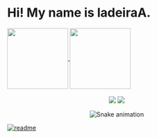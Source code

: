 <h1> Hi! My name is ladeiraA. </h1>

<div>
  <a href="https://github.com/ladeiraA">
  <img height="140em"  align="center"  src="https://github-readme-stats.vercel.app/api?username=ladeiraA&show_icons=true&theme=react&include_all_commits=true&count_private=false"/>
  <img height="140em"  align="center" src="https://github-readme-stats.vercel.app/api/top-langs/?username=ladeiraA&layout=compact&langs_count=7&theme=react" />
</div>
  <br>
  <div  align="center"> 
  <a href="https://www.instagram.com/cesar_ladeiraa/" target="_blank"><img src="https://img.shields.io/badge/-Instagram-%23E4405F?style=for-the-badge&logo=instagram&logoColor=white" target="_blank"></a>
  <a href="https://www.linkedin.com/in/c%C3%A9sar-augusto-matos-ladeira-1b65881b4/" target="_blank"><img src="https://img.shields.io/badge/-LinkedIn-%230077B5?style=for-the-badge&logo=linkedin&logoColor=white" target="_blank"></a> 
 
  ![Snake animation](https://github.com/ladeiraA/ladeiraA/blob/output/github-contribution-grid-snake.svg)
 
</div>
 
[![readme](https://github-readme-stats.vercel.app/api/pin/?username=ladeiraA&repo=ladeiraA&theme=react)](https://github.com/ladeiraA/ladeiraA)
